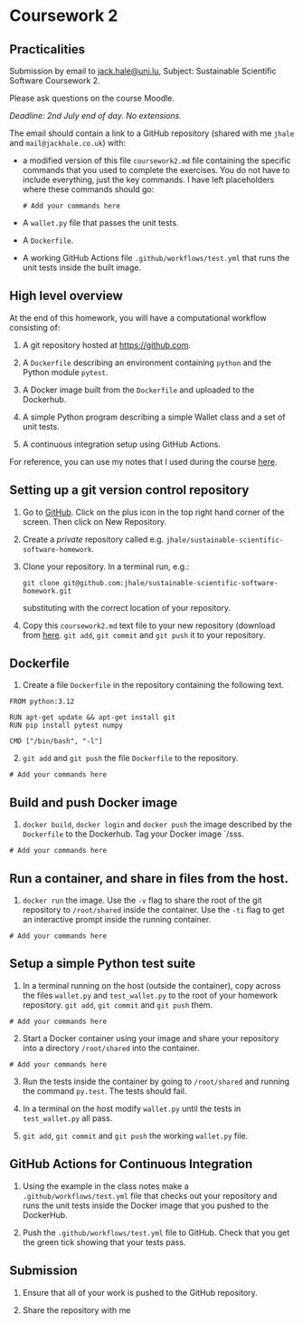 # Coursework 2

## Practicalities

Submission by email to [jack.hale@uni.lu](mailto:jack.hale@uni.lu), Subject:
Sustainable Scientific Software Coursework 2.

Please ask questions on the course Moodle.

*Deadline: 2nd July end of day. No extensions.*

The email should contain a link to a GitHub repository (shared with me `jhale`
and `mail@jackhale.co.uk`) with:

* a modified version of this file `coursework2.md` file containing the specific
  commands that you used to complete the exercises. You do not have to include
  everything, just the key commands. I have left placeholders where these
  commands should go:

    ```
    # Add your commands here
    ```
* A `wallet.py` file that passes the unit tests.
* A `Dockerfile`.
* A working GitHub Actions file `.github/workflows/test.yml` that runs the unit
  tests inside the built image.

## High level overview

At the end of this homework, you will have a computational workflow consisting
of:

1. A git repository hosted at https://github.com.

1. A `Dockerfile` describing an environment containing `python` and the Python module
   `pytest`.

2. A Docker image built from the `Dockerfile` and uploaded to the Dockerhub.

3. A simple Python program describing a simple Wallet class and a set of unit tests.

4. A continuous integration setup using GitHub Actions.

For reference, you can use my notes that I used during the course
[here](../../notes/README_instructor.md). 

## Setting up a git version control repository

1. Go to [GitHub](https://github.com). Click on the plus icon in the top right
   hand corner of the screen. Then click on New Repository.

2. Create a *private* repository called e.g.
   `jhale/sustainable-scientific-software-homework`.

3. Clone your repository. In a terminal run, e.g.:

       git clone git@github.com:jhale/sustainable-scientific-software-homework.git

   substituting with the correct location of your repository.

4. Copy this `coursework2.md` text file to your new repository (download from
   [here](https://raw.githubusercontent.com/jhale/sustainable-scientific-software/main/courseworks/coursework2/coursework2.md).
   `git add`, `git commit` and `git push` it to your repository.

## Dockerfile

1. Create a file `Dockerfile` in the repository containing the following text.

```
FROM python:3.12

RUN apt-get update && apt-get install git
RUN pip install pytest numpy

CMD ["/bin/bash", "-l"]
```

2. `git add` and `git push` the file `Dockerfile` to the repository.

```
# Add your commands here
```

## Build and push Docker image

1. `docker build`, `docker login` and `docker push` the image described by the
   `Dockerfile` to the Dockerhub. Tag your Docker image
   `<yourdockerhubusername>/sss.

```
# Add your commands here
```

## Run a container, and share in files from the host.

1. `docker run` the image. Use the `-v` flag to share the root of the git
   repository to `/root/shared` inside the container. Use the `-ti` flag to get
   an interactive prompt inside the running container.

```
# Add your commands here
```

## Setup a simple Python test suite

1. In a terminal running on the host (outside the container), copy across the
   files ``wallet.py`` and
   ``test_wallet.py`` to the root of your homework
   repository.  ``git add``, ``git commit`` and ``git push`` them.

```
# Add your commands here
```

2. Start a Docker container using your image and share your repository into a
   directory `/root/shared` into the container.

```
# Add your commands here
```
3. Run the tests inside the container by going to `/root/shared` and running the
   command `py.test`. The tests should fail.

3. In a terminal on the host modify ``wallet.py`` until the tests in
   ``test_wallet.py`` all pass.

4. ``git add``, ``git commit`` and ``git push`` the working ``wallet.py`` file.

## GitHub Actions for Continuous Integration

1. Using the example in the class notes make a `.github/workflows/test.yml`
   file that checks out your repository and runs the unit tests inside the
   Docker image that you pushed to the DockerHub.

3. Push the `.github/workflows/test.yml` file to GitHub. Check that you get the
   green tick showing that your tests pass.

## Submission

1. Ensure that all of your work is pushed to the GitHub repository.

2. Share the repository with me
